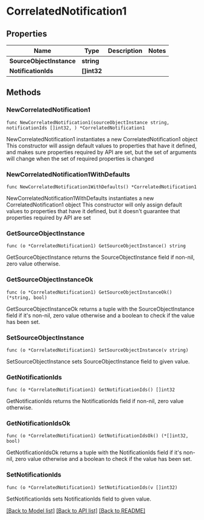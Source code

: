 # CorrelatedNotification1

## Properties

Name | Type | Description | Notes
------------ | ------------- | ------------- | -------------
**SourceObjectInstance** | **string** |  | 
**NotificationIds** | **[]int32** |  | 

## Methods

### NewCorrelatedNotification1

`func NewCorrelatedNotification1(sourceObjectInstance string, notificationIds []int32, ) *CorrelatedNotification1`

NewCorrelatedNotification1 instantiates a new CorrelatedNotification1 object
This constructor will assign default values to properties that have it defined,
and makes sure properties required by API are set, but the set of arguments
will change when the set of required properties is changed

### NewCorrelatedNotification1WithDefaults

`func NewCorrelatedNotification1WithDefaults() *CorrelatedNotification1`

NewCorrelatedNotification1WithDefaults instantiates a new CorrelatedNotification1 object
This constructor will only assign default values to properties that have it defined,
but it doesn't guarantee that properties required by API are set

### GetSourceObjectInstance

`func (o *CorrelatedNotification1) GetSourceObjectInstance() string`

GetSourceObjectInstance returns the SourceObjectInstance field if non-nil, zero value otherwise.

### GetSourceObjectInstanceOk

`func (o *CorrelatedNotification1) GetSourceObjectInstanceOk() (*string, bool)`

GetSourceObjectInstanceOk returns a tuple with the SourceObjectInstance field if it's non-nil, zero value otherwise
and a boolean to check if the value has been set.

### SetSourceObjectInstance

`func (o *CorrelatedNotification1) SetSourceObjectInstance(v string)`

SetSourceObjectInstance sets SourceObjectInstance field to given value.


### GetNotificationIds

`func (o *CorrelatedNotification1) GetNotificationIds() []int32`

GetNotificationIds returns the NotificationIds field if non-nil, zero value otherwise.

### GetNotificationIdsOk

`func (o *CorrelatedNotification1) GetNotificationIdsOk() (*[]int32, bool)`

GetNotificationIdsOk returns a tuple with the NotificationIds field if it's non-nil, zero value otherwise
and a boolean to check if the value has been set.

### SetNotificationIds

`func (o *CorrelatedNotification1) SetNotificationIds(v []int32)`

SetNotificationIds sets NotificationIds field to given value.



[[Back to Model list]](../README.md#documentation-for-models) [[Back to API list]](../README.md#documentation-for-api-endpoints) [[Back to README]](../README.md)


